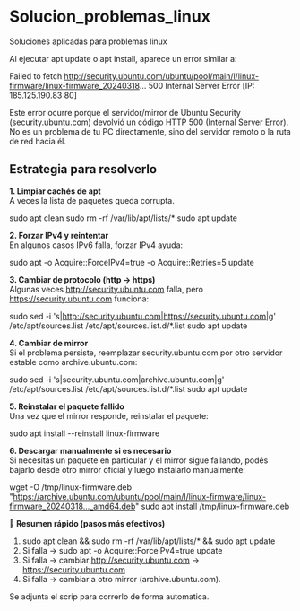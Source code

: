 # Solucion_problemas_linux
Soluciones aplicadas para problemas linux


Al ejecutar apt update o apt install, aparece un error similar a:

Failed to fetch http://security.ubuntu.com/ubuntu/pool/main/l/linux-firmware/linux-firmware_20240318... 500 Internal Server Error [IP: 185.125.190.83 80]

Este error ocurre porque el servidor/mirror de Ubuntu Security (security.ubuntu.com) 
devolvió un código HTTP 500 (Internal Server Error).
No es un problema de tu PC directamente, sino del servidor remoto o la ruta de red hacia él.

## Estrategia para resolverlo

**1. Limpiar cachés de apt**  
A veces la lista de paquetes queda corrupta.

  sudo apt clean
  sudo rm -rf /var/lib/apt/lists/*
  sudo apt update

**2. Forzar IPv4 y reintentar**  
En algunos casos IPv6 falla, forzar IPv4 ayuda:

  sudo apt -o Acquire::ForceIPv4=true -o Acquire::Retries=5 update

**3. Cambiar de protocolo (http → https)**  
Algunas veces http://security.ubuntu.com falla, pero https://security.ubuntu.com funciona:

  sudo sed -i 's|http://security.ubuntu.com|https://security.ubuntu.com|g' /etc/apt/sources.list /etc/apt/sources.list.d/*.list
  sudo apt update

**4. Cambiar de mirror**  
Si el problema persiste, reemplazar security.ubuntu.com por otro servidor estable como archive.ubuntu.com:

  sudo sed -i 's|security.ubuntu.com|archive.ubuntu.com|g' /etc/apt/sources.list /etc/apt/sources.list.d/*.list
  sudo apt update

**5. Reinstalar el paquete fallido**  
Una vez que el mirror responde, reinstalar el paquete:

  sudo apt install --reinstall linux-firmware

**6. Descargar manualmente si es necesario**  
Si necesitas un paquete en particular y el mirror sigue fallando, podés bajarlo desde otro mirror oficial y luego instalarlo manualmente:

  wget -O /tmp/linux-firmware.deb "https://archive.ubuntu.com/ubuntu/pool/main/l/linux-firmware/linux-firmware_20240318..._amd64.deb"
  sudo apt install /tmp/linux-firmware.deb

**📌 Resumen rápido (pasos más efectivos)**  
1. sudo apt clean && sudo rm -rf /var/lib/apt/lists/* && sudo apt update
2. Si falla → sudo apt -o Acquire::ForceIPv4=true update
3. Si falla → cambiar http://security.ubuntu.com → https://security.ubuntu.com
4. Si falla → cambiar a otro mirror (archive.ubuntu.com).

Se adjunta el scrip para correrlo de forma automatica.
















